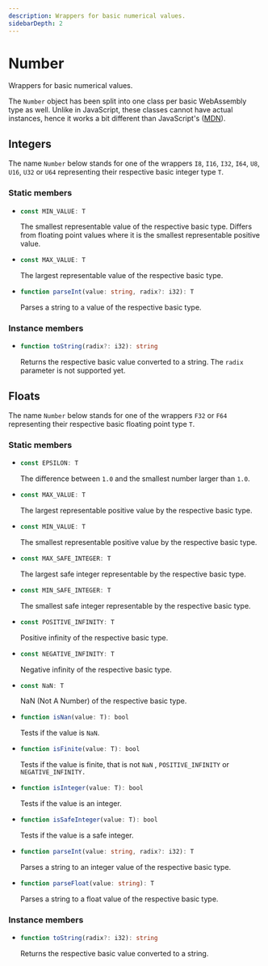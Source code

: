 ```yaml
---
description: Wrappers for basic numerical values.
sidebarDepth: 2
---
```


# Number

Wrappers for basic numerical values.

The `Number` object has been split into one class per basic WebAssembly type as well. Unlike in JavaScript, these classes cannot have actual instances, hence it works a bit different than JavaScript's \([MDN](https://developer.mozilla.org/en-US/docs/Web/JavaScript/Reference/Global_Objects/Number)\).

## Integers

The name `Number` below stands for one of the wrappers `I8`, `I16`, `I32`, `I64`, `U8`, `U16`, `U32` or `U64` representing their respective basic integer type `T`.

### Static members

* ```ts
  const MIN_VALUE: T
  ```
  The smallest representable value of the respective basic type. Differs from floating point values where it is the smallest representable positive value.

* ```ts
  const MAX_VALUE: T
  ```
  The largest representable value of the respective basic type.

* ```ts
  function parseInt(value: string, radix?: i32): T
  ```
  Parses a string to a value of the respective basic type.

### Instance members

* ```ts
  function toString(radix?: i32): string
  ```
  Returns the respective basic value converted to a string. The `radix` parameter is not supported yet.

## Floats

The name `Number` below stands for one of the wrappers `F32` or `F64` representing their respective basic floating point type `T`.

### Static members

* ```ts
  const EPSILON: T
  ```
  The difference between `1.0` and the smallest number larger than `1.0`.

* ```ts
  const MAX_VALUE: T
  ```
  The largest representable positive value by the respective basic type.

* ```ts
  const MIN_VALUE: T
  ```
  The smallest representable positive value by the respective basic type.

* ```ts
  const MAX_SAFE_INTEGER: T
  ```
  The largest safe integer representable by the respective basic type.

* ```ts
  const MIN_SAFE_INTEGER: T
  ```
  The smallest safe integer representable by the respective basic type.

* ```ts
  const POSITIVE_INFINITY: T
  ```
  Positive infinity of the respective basic type.

* ```ts
  const NEGATIVE_INFINITY: T
  ```
  Negative infinity of the respective basic type.

* ```ts
  const NaN: T
  ```
  NaN \(Not A Number\) of the respective basic type.

* ```ts
  function isNan(value: T): bool
  ```
  Tests if the value is `NaN`.

* ```ts
  function isFinite(value: T): bool
  ```
  Tests if the value is finite, that is not `NaN` , `POSITIVE_INFINITY` or `NEGATIVE_INFINITY.`

* ```ts
  function isInteger(value: T): bool
  ```
  Tests if the value is an integer.

* ```ts
  function isSafeInteger(value: T): bool
  ```
  Tests if the value is a safe integer.

* ```ts
  function parseInt(value: string, radix?: i32): T
  ```
  Parses a string to an integer value of the respective basic type.

* ```ts
  function parseFloat(value: string): T
  ```
  Parses a string to a float value of the respective basic type.

### Instance members

* ```ts
  function toString(radix?: i32): string
  ```
  Returns the respective basic value converted to a string.
